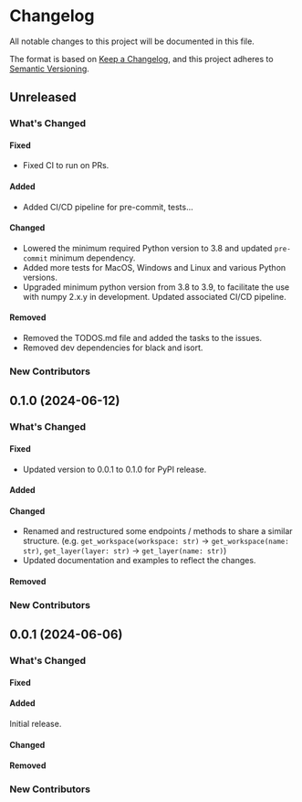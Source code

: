 # Changelog

All notable changes to this project will be documented in this file.

The format is based on [Keep a Changelog](https://keepachangelog.com/en/1.1.0/),
and this project adheres to [Semantic Versioning](https://semver.org/spec/v2.0.0.html).

## Unreleased

### What's Changed

#### Fixed

- Fixed CI to run on PRs.

#### Added

- Added CI/CD pipeline for pre-commit, tests...

#### Changed

- Lowered the minimum required Python version to 3.8 and updated `pre-commit` minimum dependency.
- Added more tests for MacOS, Windows and Linux and various Python versions.
- Upgraded minimum python version from 3.8 to 3.9, to facilitate the use with numpy 2.x.y in development. Updated associated CI/CD pipeline.

#### Removed

- Removed the TODOS.md file and added the tasks to the issues.
- Removed dev dependencies for black and isort.

### New Contributors

## 0.1.0 (2024-06-12)

### What's Changed

#### Fixed

- Updated version to 0.0.1 to 0.1.0 for PyPI release.

#### Added

#### Changed

- Renamed and restructured some endpoints / methods to share a similar structure.
  (e.g. `get_workspace(workspace: str)` -> `get_workspace(name: str)`, `get_layer(layer: str)` -> `get_layer(name: str)`)
- Updated documentation and examples to reflect the changes.

#### Removed

### New Contributors

## 0.0.1 (2024-06-06)

### What's Changed

#### Fixed

#### Added

Initial release.

#### Changed

#### Removed

### New Contributors
